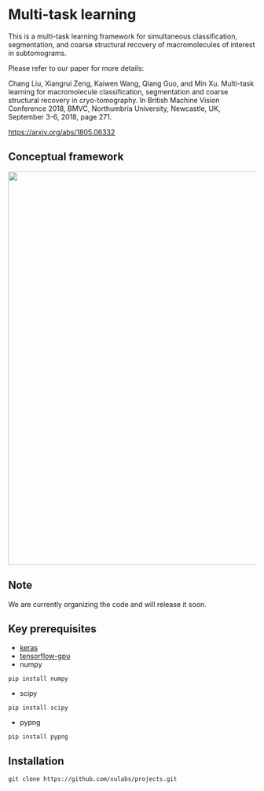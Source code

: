 # Multi-task learning
This is a multi-task learning framework for simultaneous classification, segmentation, and coarse structural recovery of macromolecules of interest in subtomograms.

Please refer to our paper for more details:

Chang  Liu,  Xiangrui  Zeng,  Kaiwen  Wang,  Qiang  Guo,  and  Min  Xu. Multi-task  learning  for  macromolecule  classification,  segmentation  and  coarse  structural  recovery  in  cryo-tomography.  In British  Machine  Vision  Conference  2018,  BMVC,  Northumbria  University, Newcastle, UK, September 3-6, 2018, page 271.

https://arxiv.org/abs/1805.06332

## Conceptual framework
<img src="https://user-images.githubusercontent.com/31047726/51220703-55b50100-1904-11e9-8be3-45bb9ed36995.png" width="800">

## Note
We are currently organizing the code and will release it soon.

## Key prerequisites
* [keras](https://keras.io/#installation)
* [tensorflow-gpu](https://www.tensorflow.org/install/)
* numpy
```
pip install numpy
```

* scipy
```
pip install scipy
```
* pypng
```
pip install pypng
```



## Installation 
```
git clone https://github.com/xulabs/projects.git
```



